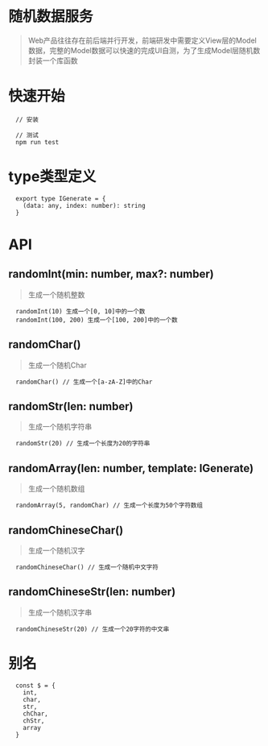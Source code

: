 # 随机数据服务

> Web产品往往存在前后端并行开发，前端研发中需要定义View层的Model数据，完整的Model数据可以快速的完成UI自测，为了生成Model层随机数封装一个库函数

# 快速开始
  ```
    // 安装

    // 测试
    npm run test
  ```

# type类型定义

```
  export type IGenerate = {
    (data: any, index: number): string
  }
```

# API
## randomInt(min: number, max?: number)
> 生成一个随机整数
```
  randomInt(10) 生成一个[0, 10]中的一个数
  randomInt(100, 200) 生成一个[100, 200]中的一个数
```

## randomChar()
> 生成一个随机Char
```
  randomChar() // 生成一个[a-zA-Z]中的Char
```

## randomStr(len: number)
> 生成一个随机字符串
```
  randomStr(20) // 生成一个长度为20的字符串
```

## randomArray(len: number, template: IGenerate)
> 生成一个随机数组
```
  randomArray(5, randomChar) // 生成一个长度为50个字符数组
```

## randomChineseChar()
> 生成一个随机汉字
```
  randomChineseChar() // 生成一个随机中文字符
```

## randomChineseStr(len: number)
> 生成一个随机汉字串
```
  randomChineseStr(20) // 生成一个20字符的中文串
```

# 别名
```
  const $ = {
    int,
    char,
    str,
    chChar,
    chStr,
    array
  }
```
